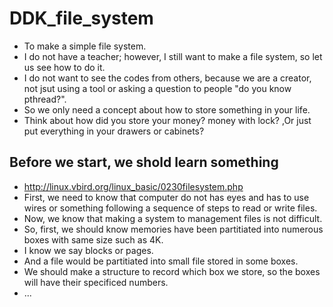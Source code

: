 # DDK_file_system
* To make a simple file system.
* I do not have a teacher; however, I still want to make a file system, so let us see how to do it.
* I do not want to see the codes from others, because we are a creator, not jsut using a tool or asking a question to people "do you know pthread?". 
* So we only need a concept about how to store something in your life.
* Think about how did you store your money? money with lock? ,Or just put everything in your drawers or cabinets?


## Before we start, we shold learn something
* http://linux.vbird.org/linux_basic/0230filesystem.php
* First, we need to know that computer do not has eyes and has to use wires or something following a sequence of steps to read or write files.
* Now, we know that making a system to management files is not difficult.
* So, first, we should know memories have been partitiated into numerous boxes with same size such as 4K.
* I know we say blocks or pages.
* And a file would be partitiated into small file stored in some boxes.
* We should make a structure to record which box we store, so the boxes will have their specificed numbers.
* ...
